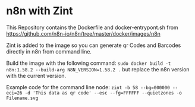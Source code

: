 # n8n with Zint

This Repository contains the Dockerfile and docker-entrypont.sh from https://github.com/n8n-io/n8n/tree/master/docker/images/n8n

Zint is added to the image so you can generate qr Codes and Barcodes directly in n8n from command line.

Build the image with the following command: `sudo docker build -t n8n:1.58.2 --build-arg N8N_VERSION=1.58.2 .` but replace the n8n version with the current version.

Example code for the command line node: `zint -b 58 --bg=000000 --eci=26 -d 'This data as qr code' --esc --fg=FFFFFF --quietzones -o Filename.svg`
